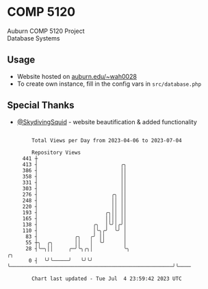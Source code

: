# COMP 5120
Auburn COMP 5120 Project  
Database Systems

## Usage
- Website hosted on [auburn.edu/~wah0028](https://webhome.auburn.edu/~wah0028/)
- To create own instance, fill in the config vars in `src/database.php`

## Special Thanks
- [@SkydivingSquid](https://github.com/SkydivingSquid) - website beautification & added functionality

```

        Total Views per Day from 2023-04-06 to 2023-07-04

        Repository Views
     441 ┼
     413 ┤                           ╭╮
     386 ┤                           ││
     358 ┤                           ││
     331 ┤                           ││
     303 ┤                           ││
     276 ┤                        ╭╮ ││
     248 ┤                        ││ ││
     220 ┤                        ││ ││
     193 ┤                      ╭╮││ ││
     165 ┤                      ││││ ││
     138 ┤                  ╭╮  │╰╯│╭╯│
     110 ┤                  │╰╮╭╯  ╰╯ │
      83 ┤            ╭╮   ╭╯ ││      │
      55 ┼╮  ╭╮       ││   │  ╰╯      │
      28 ┤╰─╮││     ╭─╯╰╮╭╮│          ╰╮                                                     ╭╮
       0 ┤  ╰╯╰─────╯   ╰╯╰╯           ╰─────────────────────────────────────────────────────╯╰────

        Chart last updated - Tue Jul  4 23:59:42 2023 UTC
        
```
